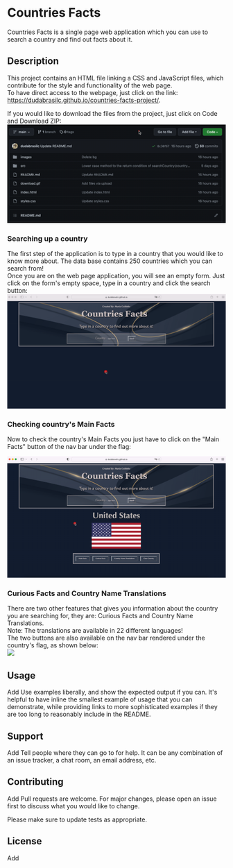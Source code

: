 # Countries Facts

Countries Facts is a single page web application which you can use to search a country and find out facts about it.

## Description

This project contains an HTML file linking a CSS and JavaScript files, which contribute for the style and functionality of the web page.  
To have direct access to the webpage, just click on the link:  
https://dudabrasilc.github.io/countries-facts-project/. 
  
If you would like to download the files from the project, just click on Code and Download ZIP:  
![](download-files.gif)

### Searching up a country
The first step of the application is to type in a country that you would like to know more about. The data base contains 250 countries which you can search from!  
Once you are on the web page application, you will see an empty form. Just click on the form's empty space, type in a country and click the search button:  
![](search-country.gif)
  
### Checking country's Main Facts
Now to check the country's Main Facts you just have to click on the "Main Facts" button of the nav bar under the flag:  

![](main-facts.gif)
  
### Curious Facts and Country Name Translations
There are two other features that gives you information about the country you are searching for, they are: Curious Facts and Country Name Translations.  
Note: The translations are available in 22 different languages!  
The two buttons are also available on the nav bar rendered under the country's flag, as shown below:  
![](curiousf-and-transl.gif)

## Usage

Add
Use examples liberally, and show the expected output if you can. It's helpful to have inline the smallest example of usage that you can demonstrate, while providing links to more sophisticated examples if they are too long to reasonably include in the README.

## Support

Add
Tell people where they can go to for help. It can be any combination of an issue tracker, a chat room, an email address, etc.

## Contributing

Add
Pull requests are welcome. For major changes, please open an issue first to discuss what you would like to change.

Please make sure to update tests as appropriate.

## License
Add
